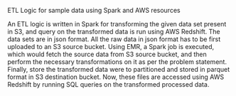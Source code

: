 ETL Logic for sample data using Spark and AWS resources

An ETL logic is written in Spark for transforming the given data
set present in S3, and query on the transformed data is run using AWS
Redshift. The data sets are in json format. All the raw data in json
format has to be first uploaded to an S3 source bucket. Using EMR, a Spark job
is executed, which would fetch the source data from S3 source
bucket, and then perform the necessary transformations on it as per
the problem statement. Finally, store the transformed data were to
partitioned and stored in parquet format in S3 destination bucket.
Now, these files are accessed using AWS Redshift by running SQL queries
on the transformed processed data. 
